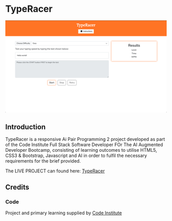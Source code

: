 # TypeRacer

![TypeRacer - Project Banner](/documentation/TypeRacer.png)


## Introduction 

TypeRacer is a responsive Ai Pair Programming 2 project developed as part of the Code Institute Full Stack Software Developer FOr The AI Augmented Developer Bootcamp, consisting of learning outcomes to utilise HTML5, CSS3 & Bootstrap, Javascript and AI in order to fulfil the necessary requirements for the brief provided.


The LIVE PROJECT can found here: <a href="https://gerbil1511.github.io/TypeRacer/" target="_blank">TypeRacer</a>


## Credits

### Code

Project and primary learning supplied by [Code Institute](https://codeinstitute.net/ie/)<br>
